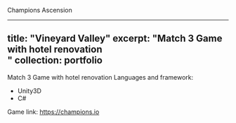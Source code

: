 Champions Ascension

---
title: "Vineyard Valley"
excerpt: "Match 3 Game with hotel renovation<br> <source src="https://videos.ctfassets.net/ir6qj64pt374/18c3W6NR03Ja7dnHTnsEqn/efa82638d0409188be0589e874a51ee5/25sec_VER2.mp4">"
collection: portfolio
---

Match 3 Game with hotel renovation
Languages and framework: 

<ul>
<li>Unity3D</li>
<li>C#</li>
</ul>

Game link: https://champions.io
